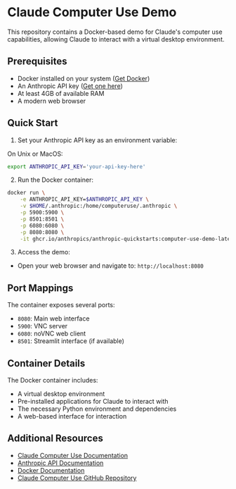 # Claude Computer Use Demo

This repository contains a Docker-based demo for Claude's computer use capabilities, allowing Claude to interact with a virtual desktop environment.

## Prerequisites

- Docker installed on your system ([Get Docker](https://docs.docker.com/get-docker/))
- An Anthropic API key ([Get one here](https://console.anthropic.com/))
- At least 4GB of available RAM
- A modern web browser

## Quick Start

1. Set your Anthropic API key as an environment variable:

On Unix or MacOS:
```bash
export ANTHROPIC_API_KEY='your-api-key-here'
```

2. Run the Docker container:
```bash
docker run \
    -e ANTHROPIC_API_KEY=$ANTHROPIC_API_KEY \
    -v $HOME/.anthropic:/home/computeruse/.anthropic \
    -p 5900:5900 \
    -p 8501:8501 \
    -p 6080:6080 \
    -p 8080:8080 \
    -it ghcr.io/anthropics/anthropic-quickstarts:computer-use-demo-latest
```

3. Access the demo:
- Open your web browser and navigate to: `http://localhost:8080`

## Port Mappings

The container exposes several ports:
- `8080`: Main web interface
- `5900`: VNC server
- `6080`: noVNC web client
- `8501`: Streamlit interface (if available)

## Container Details

The Docker container includes:
- A virtual desktop environment
- Pre-installed applications for Claude to interact with
- The necessary Python environment and dependencies
- A web-based interface for interaction

## Additional Resources

- [Claude Computer Use Documentation](https://docs.anthropic.com/en/docs/build-with-claude/computer-use)
- [Anthropic API Documentation](https://docs.anthropic.com/)
- [Docker Documentation](https://docs.docker.com/)
- [Claude Computer Use GitHub Repository](https://github.com/anthropics/anthropic-quickstarts/tree/main/computer-use-demo)